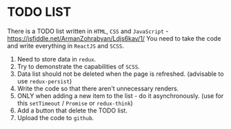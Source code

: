 # TODO LIST

There is a TODO list written in `HTML`, `CSS` and `JavaScript` - https://jsfiddle.net/ArmanZohrabyan/Ldjs6kav/1/
You need to take the code and write everything in `ReactJS` and `SCSS`.

1. Need to store data in `redux`.
2. Try to demonstrate the capabilities of `SCSS`.
3. Data list should not be deleted when the page is refreshed. (advisable to use `redux-persist`)
4. Write the code so that there aren't unnecessary renders.
5. ONLY when adding a new item to the list - do it asynchronously. (use for this `setTimeout` / `Promise` or `redux-think`)
6. Add a button that delete the TODO list.
7. Upload the code to `github`.
